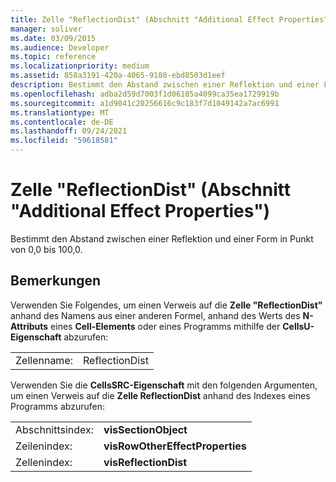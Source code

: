 ```yaml
---
title: Zelle "ReflectionDist" (Abschnitt "Additional Effect Properties")
manager: soliver
ms.date: 03/09/2015
ms.audience: Developer
ms.topic: reference
ms.localizationpriority: medium
ms.assetid: 858a3191-420a-4065-9180-ebd8503d1eef
description: Bestimmt den Abstand zwischen einer Reflektion und einer Form in Punkt von 0,0 bis 100,0.
ms.openlocfilehash: adba2d59d7003f1d06185a4099ca35ea1729919b
ms.sourcegitcommit: a1d9041c20256616c9c183f7d1049142a7ac6991
ms.translationtype: MT
ms.contentlocale: de-DE
ms.lasthandoff: 09/24/2021
ms.locfileid: "59618581"
---
```

# <a name="reflectiondist-cell-additional-effect-properties-section"></a>Zelle "ReflectionDist" (Abschnitt "Additional Effect Properties")

Bestimmt den Abstand zwischen einer Reflektion und einer Form in Punkt von 0,0 bis 100,0. 
  
## <a name="remarks"></a>Bemerkungen

Verwenden Sie Folgendes, um einen Verweis auf die **Zelle "ReflectionDist"** anhand des Namens aus einer anderen Formel, anhand des Werts des **N-Attributs** eines **Cell-Elements** oder eines Programms mithilfe der **CellsU-Eigenschaft** abzurufen: 
  
|||
|:-----|:-----|
| Zellenname:  <br/> | ReflectionDist  <br/> |
   
Verwenden Sie die **CellsSRC-Eigenschaft** mit den folgenden Argumenten, um einen Verweis auf die **Zelle ReflectionDist** anhand des Indexes eines Programms abzurufen: 
  
|||
|:-----|:-----|
| Abschnittsindex:  <br/> |**visSectionObject** <br/> |
| Zeilenindex:  <br/> |**visRowOtherEffectProperties** <br/> |
| Zellenindex:  <br/> |**visReflectionDist** <br/> |
   

